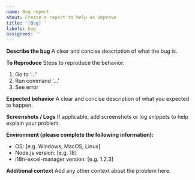 ```yaml
---
name: Bug report
about: Create a report to help us improve
title: '[Bug] '
labels: bug
assignees: ''
---
```


**Describe the bug**
A clear and concise description of what the bug is.

**To Reproduce**
Steps to reproduce the behavior:

1. Go to '...'
2. Run command '...'
3. See error

**Expected behavior**
A clear and concise description of what you expected to happen.

**Screenshots / Logs**
If applicable, add screenshots or log snippets to help explain your problem.

**Environment (please complete the following information):**

- OS: [e.g. Windows, MacOS, Linux]
- Node.js version: [e.g. 18]
- i18n-excel-manager version: [e.g. 1.2.3]

**Additional context**
Add any other context about the problem here.
